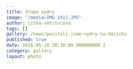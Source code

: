 ```yaml
---
title: Stopa vydry
image: "/media/IMG_1411.JPG"
author: jitka-vetrovcova
tags: []
gallery: /news/pocitali-jsme-vydry-na-dacicku
published: true
date: 2016-05-18 20:28:09.000000000 Z
category: gallery
layout: photo
---
```

